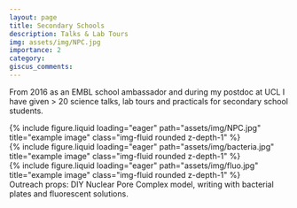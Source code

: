 ```yaml
---
layout: page
title: Secondary Schools
description: Talks & Lab Tours
img: assets/img/NPC.jpg
importance: 2
category:
giscus_comments:
---
```


From 2016 as an EMBL school ambassador and during my postdoc at UCL I have given > 20 science talks, lab tours and practicals for secondary school students. 


<div class="row">
    <div class="col-sm mt-3 mt-md-0">
        {% include figure.liquid loading="eager" path="assets/img/NPC.jpg" title="example image" class="img-fluid rounded z-depth-1" %}
    </div>
    <div class="col-sm mt-3 mt-md-0">
        {% include figure.liquid loading="eager" path="assets/img/bacteria.jpg" title="example image" class="img-fluid rounded z-depth-1" %}
    </div>
    <div class="col-sm mt-3 mt-md-0">
        {% include figure.liquid loading="eager" path="assets/img/fluo.jpg" title="example image" class="img-fluid rounded z-depth-1" %}
    </div>
</div>
<div class="caption">
    Outreach props: DIY Nuclear Pore Complex model, writing with bacterial plates and fluorescent solutions. 
</div>
